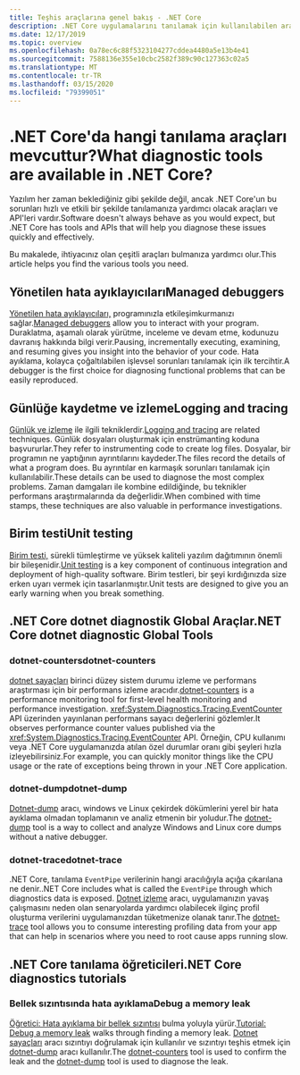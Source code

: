 ```yaml
---
title: Teşhis araçlarına genel bakış - .NET Core
description: .NET Core uygulamalarını tanılamak için kullanılabilen araç ve tekniklere genel bakış.
ms.date: 12/17/2019
ms.topic: overview
ms.openlocfilehash: 0a78ec6c88f5323104277cddea4480a5e13b4e41
ms.sourcegitcommit: 7588136e355e10cbc2582f389c90c127363c02a5
ms.translationtype: MT
ms.contentlocale: tr-TR
ms.lasthandoff: 03/15/2020
ms.locfileid: "79399051"
---
```

# <a name="what-diagnostic-tools-are-available-in-net-core"></a><span data-ttu-id="bfcf1-103">.NET Core'da hangi tanılama araçları mevcuttur?</span><span class="sxs-lookup"><span data-stu-id="bfcf1-103">What diagnostic tools are available in .NET Core?</span></span>

<span data-ttu-id="bfcf1-104">Yazılım her zaman beklediğiniz gibi şekilde değil, ancak .NET Core'un bu sorunları hızlı ve etkili bir şekilde tanılamanıza yardımcı olacak araçları ve API'leri vardır.</span><span class="sxs-lookup"><span data-stu-id="bfcf1-104">Software doesn't always behave as you would expect, but .NET Core has tools and APIs that will help you diagnose these issues quickly and effectively.</span></span>

<span data-ttu-id="bfcf1-105">Bu makalede, ihtiyacınız olan çeşitli araçları bulmanıza yardımcı olur.</span><span class="sxs-lookup"><span data-stu-id="bfcf1-105">This article helps you find the various tools you need.</span></span>

## <a name="managed-debuggers"></a><span data-ttu-id="bfcf1-106">Yönetilen hata ayıklayıcıları</span><span class="sxs-lookup"><span data-stu-id="bfcf1-106">Managed debuggers</span></span>

<span data-ttu-id="bfcf1-107">[Yönetilen hata ayıklayıcıları,](managed-debuggers.md) programınızla etkileşimkurmanızı sağlar.</span><span class="sxs-lookup"><span data-stu-id="bfcf1-107">[Managed debuggers](managed-debuggers.md) allow you to interact with your program.</span></span> <span data-ttu-id="bfcf1-108">Duraklatma, aşamalı olarak yürütme, inceleme ve devam etme, kodunuzu davranış hakkında bilgi verir.</span><span class="sxs-lookup"><span data-stu-id="bfcf1-108">Pausing, incrementally executing, examining,  and resuming gives you insight into the behavior of your code.</span></span> <span data-ttu-id="bfcf1-109">Hata ayıklama, kolayca çoğaltılabilen işlevsel sorunları tanılamak için ilk tercihtir.</span><span class="sxs-lookup"><span data-stu-id="bfcf1-109">A debugger is the first choice for diagnosing functional problems that can be easily reproduced.</span></span>

## <a name="logging-and-tracing"></a><span data-ttu-id="bfcf1-110">Günlüğe kaydetme ve izleme</span><span class="sxs-lookup"><span data-stu-id="bfcf1-110">Logging and tracing</span></span>

<span data-ttu-id="bfcf1-111">[Günlük ve izleme](logging-tracing.md) ile ilgili tekniklerdir.</span><span class="sxs-lookup"><span data-stu-id="bfcf1-111">[Logging and tracing](logging-tracing.md) are related techniques.</span></span> <span data-ttu-id="bfcf1-112">Günlük dosyaları oluşturmak için enstrümanting koduna başvururlar.</span><span class="sxs-lookup"><span data-stu-id="bfcf1-112">They refer to instrumenting code to create log files.</span></span> <span data-ttu-id="bfcf1-113">Dosyalar, bir programın ne yaptığının ayrıntılarını kaydeder.</span><span class="sxs-lookup"><span data-stu-id="bfcf1-113">The files record the details of what a program does.</span></span> <span data-ttu-id="bfcf1-114">Bu ayrıntılar en karmaşık sorunları tanılamak için kullanılabilir.</span><span class="sxs-lookup"><span data-stu-id="bfcf1-114">These details can be used to diagnose the most complex problems.</span></span> <span data-ttu-id="bfcf1-115">Zaman damgaları ile kombine edildiğinde, bu teknikler performans araştırmalarında da değerlidir.</span><span class="sxs-lookup"><span data-stu-id="bfcf1-115">When combined with time stamps, these techniques are also valuable in performance investigations.</span></span>

## <a name="unit-testing"></a><span data-ttu-id="bfcf1-116">Birim testi</span><span class="sxs-lookup"><span data-stu-id="bfcf1-116">Unit testing</span></span>

<span data-ttu-id="bfcf1-117">[Birim testi,](../testing/index.md) sürekli tümleştirme ve yüksek kaliteli yazılım dağıtımının önemli bir bileşenidir.</span><span class="sxs-lookup"><span data-stu-id="bfcf1-117">[Unit testing](../testing/index.md) is a key component of continuous integration and deployment of high-quality software.</span></span> <span data-ttu-id="bfcf1-118">Birim testleri, bir şeyi kırdığınızda size erken uyarı vermek için tasarlanmıştır.</span><span class="sxs-lookup"><span data-stu-id="bfcf1-118">Unit tests are designed to give you an early warning when you break something.</span></span>

## <a name="net-core-dotnet-diagnostic-global-tools"></a><span data-ttu-id="bfcf1-119">.NET Core dotnet diagnostik Global Araçlar</span><span class="sxs-lookup"><span data-stu-id="bfcf1-119">.NET Core dotnet diagnostic Global Tools</span></span>

### <a name="dotnet-counters"></a><span data-ttu-id="bfcf1-120">dotnet-counters</span><span class="sxs-lookup"><span data-stu-id="bfcf1-120">dotnet-counters</span></span>

<span data-ttu-id="bfcf1-121">[dotnet sayaçları](dotnet-counters.md) birinci düzey sistem durumu izleme ve performans araştırması için bir performans izleme aracıdır.</span><span class="sxs-lookup"><span data-stu-id="bfcf1-121">[dotnet-counters](dotnet-counters.md) is a performance monitoring tool for first-level health monitoring and performance investigation.</span></span> <span data-ttu-id="bfcf1-122"><xref:System.Diagnostics.Tracing.EventCounter> API üzerinden yayınlanan performans sayacı değerlerini gözlemler.</span><span class="sxs-lookup"><span data-stu-id="bfcf1-122">It observes performance counter values published via the <xref:System.Diagnostics.Tracing.EventCounter> API.</span></span> <span data-ttu-id="bfcf1-123">Örneğin, CPU kullanımı veya .NET Core uygulamanızda atılan özel durumlar oranı gibi şeyleri hızla izleyebilirsiniz.</span><span class="sxs-lookup"><span data-stu-id="bfcf1-123">For example, you can quickly monitor things like the CPU usage or the rate of exceptions being thrown in your .NET Core application.</span></span>

### <a name="dotnet-dump"></a><span data-ttu-id="bfcf1-124">dotnet-dump</span><span class="sxs-lookup"><span data-stu-id="bfcf1-124">dotnet-dump</span></span>

<span data-ttu-id="bfcf1-125">[Dotnet-dump](dotnet-dump.md) aracı, windows ve Linux çekirdek dökümlerini yerel bir hata ayıklama olmadan toplamanın ve analiz etmenin bir yoludur.</span><span class="sxs-lookup"><span data-stu-id="bfcf1-125">The [dotnet-dump](dotnet-dump.md) tool is a way to collect and analyze Windows and Linux core dumps without a native debugger.</span></span>

### <a name="dotnet-trace"></a><span data-ttu-id="bfcf1-126">dotnet-trace</span><span class="sxs-lookup"><span data-stu-id="bfcf1-126">dotnet-trace</span></span>

<span data-ttu-id="bfcf1-127">.NET Core, tanılama `EventPipe` verilerinin hangi aracılığıyla açığa çıkarılana ne denir.</span><span class="sxs-lookup"><span data-stu-id="bfcf1-127">.NET Core includes what is called the `EventPipe` through which diagnostics data is exposed.</span></span> <span data-ttu-id="bfcf1-128">[Dotnet izleme](dotnet-trace.md) aracı, uygulamanızın yavaş çalışmasını neden olan senaryolarda yardımcı olabilecek ilginç profil oluşturma verilerini uygulamanızdan tüketmenize olanak tanır.</span><span class="sxs-lookup"><span data-stu-id="bfcf1-128">The [dotnet-trace](dotnet-trace.md) tool allows you to consume interesting profiling data from your app that can help in scenarios where you need to root cause apps running slow.</span></span>

## <a name="net-core-diagnostics-tutorials"></a><span data-ttu-id="bfcf1-129">.NET Core tanılama öğreticileri</span><span class="sxs-lookup"><span data-stu-id="bfcf1-129">.NET Core diagnostics tutorials</span></span>

### <a name="debug-a-memory-leak"></a><span data-ttu-id="bfcf1-130">Bellek sızıntısında hata ayıklama</span><span class="sxs-lookup"><span data-stu-id="bfcf1-130">Debug a memory leak</span></span>

<span data-ttu-id="bfcf1-131">[Öğretici: Hata ayıklama bir bellek sızıntısı](debug-memory-leak.md) bulma yoluyla yürür.</span><span class="sxs-lookup"><span data-stu-id="bfcf1-131">[Tutorial: Debug a memory leak](debug-memory-leak.md) walks through finding a memory leak.</span></span> <span data-ttu-id="bfcf1-132">[Dotnet sayaçları](dotnet-counters.md) aracı sızıntıyı doğrulamak için kullanılır ve sızıntıyı teşhis etmek için [dotnet-dump](dotnet-dump.md) aracı kullanılır.</span><span class="sxs-lookup"><span data-stu-id="bfcf1-132">The [dotnet-counters](dotnet-counters.md) tool is used to confirm the leak and the [dotnet-dump](dotnet-dump.md) tool is used to diagnose the leak.</span></span>
